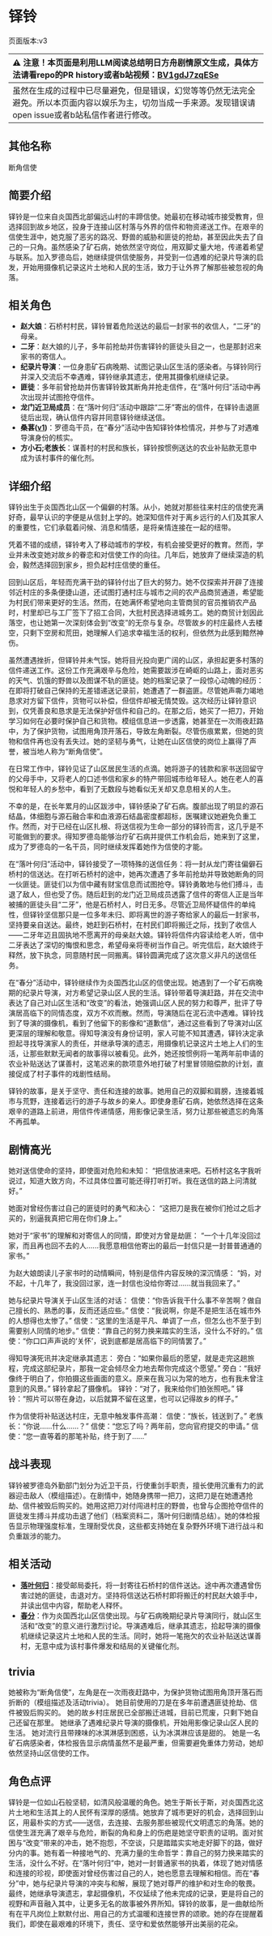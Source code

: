 # 铎铃
页面版本:v3
 

| :warning: 注意！本页面是利用LLM阅读总结明日方舟剧情原文生成，具体方法请看repo的PR history或者b站视频：[BV1gdJ7zqESe](https://www.bilibili.com/video/BV1gdJ7zqESe/)         |
|:----------------------------|
| 虽然在生成的过程中已尽量避免，但是错误，幻觉等等仍然无法完全避免。所以本页面内容以娱乐为主，切勿当成一手来源。发现错误请open issue或者b站私信作者进行修改。|



## 其他名称
断角信使
## 简要介绍
铎铃是一位来自炎国西北部偏远山村的丰蹄信使。她最初在移动城市接受教育，但选择回到故乡地区，投身于连接山区村落与外界的信件和物资递送工作。在艰辛的信使生涯中，她克服了恶劣的路况、野兽的威胁和匪徒的抢劫，甚至因此失去了自己的一只角。虽然感染了矿石病，她依然坚守岗位，用双脚丈量大地，传递着希望与联系。加入罗德岛后，她继续提供信使服务，并受到一位遇难的纪录片导演的启发，开始用摄像机记录这片土地和人民的生活，致力于让外界了解那些被忽视的角落。
## 相关角色
-   **赵大娘**：石桥村村民，铎铃冒着危险送达的最后一封家书的收信人，“二牙”的母亲。
-   **二牙**：赵大娘的儿子，多年前抢劫并伤害铎铃的匪徒头目之一，也是那封迟来家书的寄信人。
-   **纪录片导演**：一位身患矿石病晚期、试图记录山区生活的感染者。与铎铃同行并深入交流后不幸遇难，铎铃继承其遗志，使用其摄像机继续记录。
-   **匪徒**：多年前曾抢劫并伤害铎铃致其断角并抢走信件，在“落叶何归”活动中再次出现并试图抢夺信件。
-   **龙门近卫局成员**：在“落叶何归”活动中跟踪“二牙”寄出的信件，在铎铃击退匪徒后出现，确认信件内容并同意铎铃继续送信。
-   **桑葚([v1](../chars/char_473_mberry.md))**：罗德岛干员，在“春分”活动中告知铎铃体检情况，并参与了对遇难导演身份的核实。
-   **方小石;老族长**：谋善村的村民和族长，铎铃按惯例送达的农业补贴款无意中成为该村事件的催化剂。
## 详细介绍
铎铃出生于炎国西北山区一个偏僻的村落。从小，她就对那些往来村庄的信使充满好奇，最早认识的字便是从信封上学的。她深知信件对于离乡远行的人们及其家人的重要性，它们承载着问候、消息和情感，是将亲情连接在一起的纽带。

凭着不错的成绩，铎铃考入了移动城市的学校，有机会接受更好的教育。然而，学业并未改变她对故乡的眷恋和对信使工作的向往。几年后，她放弃了继续深造的机会，毅然选择回到家乡，担负起村庄信使的重任。

回到山区后，年轻而充满干劲的铎铃付出了巨大的努力。她不仅探索并开辟了连接邻近村庄的多条便捷山道，还试图打通村庄与城市之间的农产品商贸通道，希望能为村民们带来更好的生活。然而，在她满怀希望地向主管商贸的官员推销农产品时，村里却已与工厂签下了招工合同，大批村民选择进城务工。她的商贸计划因此落空，也让她第一次深刻体会到“改变”的无奈与复杂。尽管故乡的村庄最终人去楼空，只剩下空房和荒田，她理解人们追求幸福生活的权利，但依然为此感到黯然神伤。

虽然遭遇挫折，但铎铃并未气馁。她将目光投向更广阔的山区，承担起更多村落的信件递送工作。这份工作充满艰辛与危险，她需要跋涉在崎岖的山路上，面对恶劣的天气、饥饿的野兽以及图谋不轨的匪徒。她的档案记录了一段惊心动魄的经历：在即将打破自己保持的无差错递送记录前，她遭遇了一群盗匪。尽管她声嘶力竭地恳求对方留下信件，货物可以补偿，但信件却被无情焚毁。这次经历让铎铃意识到，仅凭善良和恳求是无法保护好信件和自己的。在那之后，她买了一把刀，开始学习如何在必要时保护自己和货物。模组信息进一步透露，她甚至在一次雨夜赶路中，为了保护货物，试图用角顶开落石，导致左角断裂。尽管伤痕累累，但她的货物和信件再也没有丢失过。她的坚韧与勇气，让她在山区信使的岗位上赢得了声誉，被当地人称为“断角信使”。

在日常工作中，铎铃见证了山区居民生活的点滴。她将游子的钱款和家书送回留守的父母手中，又将老人的口述书信和家乡的特产带回城市给年轻人。她在老人的喜悦和年轻人的乡愁中，看到了无数段与她看似无关却又息息相关的人生。

不幸的是，在长年累月的山区跋涉中，铎铃感染了矿石病。腹部出现了明显的源石结晶，体细胞与源石融合率和血液源石结晶密度都超标，医嘱建议她避免负重工作。然而，对于已经在山区扎根、将送信视为生命一部分的铎铃而言，这几乎是不可能做到的要求。得知罗德岛能够治疗矿石病并提供工作机会后，她来到了这里，成为了罗德岛的一名干员，同时继续发挥着她作为信使的才能。

在“落叶何归”活动中，铎铃接受了一项特殊的送信任务：将一封从龙门寄往偏僻石桥村的信送达。在打听石桥村的途中，她再次遭遇了多年前抢劫并导致她断角的同一伙匪徒。匪徒们以为信中藏有财宝信息而试图抢夺。铎铃勇敢地与他们搏斗，击退了敌人，但也受了伤。随后赶到的龙门近卫局成员透露了信件的寄信人正是当年被捕的匪徒头目“二牙”，他是石桥村人，时日无多。尽管近卫局怀疑信件的单纯性，但铎铃坚信那只是一位多年未归、即将离世的游子寄给家人的最后一封家书，坚持要亲自送达。最终，她赶到石桥村，在村民们即将搬迁之际，找到了收信人——二牙年迈且固执地不愿离开的母亲赵大娘。铎铃将信件内容读给老人听，信中二牙表达了深切的悔恨和思念，希望母亲将枣树当作自己。听完信后，赵大娘终于释然，放下执念，同意随村民一同搬离。铎铃圆满完成了这次意义非凡的送信任务。

在“春分”活动中，铎铃继续作为炎国西北山区的信使出现。她遇到了一个矿石病晚期的纪录片导演，对方希望记录山区人民的生活。铎铃带着导演赶路，并在交流中表达了自己对山区生活和“改变”的看法，她强调山区人民的努力和尊严，批评了导演居高临下的同情态度，双方不欢而散。然而，导演随后在泥石流中遇难。铎铃找到了导演的摄像机，看到了他留下的影像和“道歉信”，通过这些看到了导演对山区更深层的理解和敬意。得知导演没有身份证明，家人可能不知其遭遇，铎铃决定承担起寻找导演家人的责任，并继承导演的遗志，用摄像机记录这片土地上人们的生活，让那些默默无闻者的故事得以被看见。此外，她还按惯例将一笔两年前申请的农业补贴送达了谋善村，这笔迟来的款项意外地打破了村里冒领赔偿款的计划，直接促成了村子事件的戏剧性结局。

铎铃的故事，是关于坚守、责任和连接的故事。她用自己的双脚和肩膀，连接着城市与荒野，连接着远行的游子与故乡的亲人。即使身患矿石病，她依然选择在这条艰辛的道路上前进，用信件传递情感，用影像记录生活，努力让那些被遗忘的角落不再孤单。
## 剧情高光
她对送信使命的坚持，即使面对危险和未知：
“把信放进来吧。石桥村这名字我听说过，知道大致方向，不过具体位置可能还得打听打听。我在送信的路上问清就好。”

她面对曾经伤害过自己的匪徒时的勇气和决心：
“这把刀是我在被你们抢过之后才买的，别逼我真把它用在你们身上。”

她对于“家书”的理解和对寄信人的同情，即使对方曾是劫匪：
“一个十几年没回过家，而且再也回不去的人......我愿意相信他寄出的最后一封信只是一封普普通通的家书。”

为赵大娘朗读儿子家书时的动情瞬间，特别是信件内容反映的深沉情感：
“妈，对不起，十几年了，我没回过家，连一封信也没给你寄过......就当我回来了。”

她与纪录片导演关于山区生活的对话：
信使：“你告诉我干什么事不辛苦啊？做自己擅长的、熟悉的事，反而还适应些。”
信使：“我说啊，你是不是把生活在城市外的人想得也太惨了。”
信使：“这里的生活是平凡、单调了一点，但怎么也不至于到需要别人同情的地步。”
信使：“靠自己的努力换来踏实的生活，没什么不好的。”
信使：“你口口声声说的‘关怀’，说到底都是居高临下的同情罢了。”

得知导演死讯并决定继承其遗志：
旁白：“如果你最后的愿望，就是走完这趟旅程，完成这部纪录片，那我一定会倾尽全力地去帮你完成这个愿望。”
旁白：“我好像终于明白了，你拍摄这些画面的意义。原来在我习以为常的地方，也有我未曾注意到的风景。”
铎铃拿起了摄像机。
铎铃：“对了，我来给你们拍张照吧。”
铎铃：“照片可以带在身边，以后就算不留在这里，也可以记得故乡的样子。”

作为信使将补贴送达村庄，无意中触发事件高潮：
信使：“族长，钱送到了。”
老族长：“你说......什么......？”
信使：“您忘了吗？两年前，您向官府提交的申请。”
信使：“您一直等着的那笔补贴，终于到了......”
## 战斗表现
铎铃被罗德岛外勤部门划分为近卫干员，行使重剑手职责，擅长使用沉重有力的武器迎击敌人（模组描述）。在剧情中，她随身携带一把刀，这把刀是在她遭遇抢劫、信件被毁后购买的。她用这把刀对付闯进村庄的野兽，也曾与企图抢夺信件的匪徒发生搏斗并成功击退了他们（档案资料二，落叶何归剧情总结）。她的体检报告显示物理强度标准，生理耐受优良，这些都支持她在复杂野外环境下进行战斗和负重跋涉的能力。
## 相关活动
-   **[落叶何归](../stories/story_chimes_set_1.md)**：接受邮局委托，将一封寄往石桥村的信件送达。途中再次遭遇曾伤害过她的匪徒，击退对方。坚持将信送达石桥村即将搬迁的村民赵大娘手中，并读出信中内容，帮助老人释怀。
-   **[春分](../stories/act14mini.md)**：作为炎国西北山区信使出现。与矿石病晚期纪录片导演同行，就山区生活和“改变”的意义进行激烈讨论。导演遇难后，继承其遗志，拾起导演的摄像机继续记录这片土地和人民的生活。同时，她将一笔拖欠的农业补贴送达谋善村，无意中成为该村事件爆发和结局的关键催化剂。
## trivia
她被称为“断角信使”，左角是在一次雨夜赶路中，为保护货物试图用角顶开落石而折断的（模组描述及活动trivia）。
她目前使用的刀是在多年前遭遇匪徒抢劫、信件被毁后购买的。
她的故乡村庄居民已全部搬迁进城，目前已荒废，只剩下她自己还留在那里。
她继承了遇难纪录片导演的摄像机，开始用影像记录山区人民的生活。
她对流行且带辣味的冰淇淋感到困惑，认为冰淇淋应该是甜的。
她是一名矿石病感染者，体检报告显示病情虽然不是最严重，但需要避免重体力劳动，她却依然坚持山区信使的工作。
## 角色点评
铎铃是一位如山石般坚韧，如清风般温暖的角色。她生于斯长于斯，对炎国西北这片土地和生活其上的人民怀有深厚的感情。她放弃了城市更好的机会，选择回到山区，用最朴实的方式——送信，去连接、去服务那些被现代文明遗忘的角落。她的信使生涯充满了艰辛与危险，断裂的角和身上的伤疤是她坚守职责的证明。面对贫困与“改变”带来的冲击，她不抱怨，不空谈，只是踏踏实实地走好脚下的路，做好分内的事。她有着一种接地气的、充满力量的生命哲学：靠自己的努力换来踏实的生活，没什么不好。在“落叶何归”中，她对一封普通家书的执着，体现了她对情感和连接的珍视，即使面对曾经伤害过自己的人，她也愿意去理解和相信。而在“春分”中，她与纪录片导演的冲突与和解，展现了她对尊严的维护和对生命的敬畏。最终，她继承导演遗志，拿起摄像机，不仅延续了他未完成的记录，更是将自己的视野和声音融入其中，让更多无名的故事被外界所知。铎铃的故事，是一曲献给所有在平凡岗位上默默付出、用自己的方式温暖和连接世界的颂歌。她的存在提醒着我们，即使在最艰难的环境下，责任、坚守和爱依然能够开出美丽的花朵。